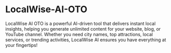 # LocalWise-AI-OTO
LocalWise AI OTO is a powerful AI-driven tool that delivers instant local insights, helping you generate unlimited content for your website, blog, or YouTube channel. Whether you need city names, top attractions, local services, or trending activities, LocalWise AI ensures you have everything at your fingertips!
